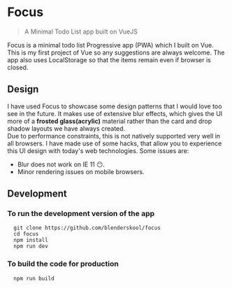 # Focus
> A Minimal Todo List app built on VueJS

Focus is a minimal todo list Progressive app (PWA) which I built on Vue. This is my first project of Vue so any suggestions are always welcome. The app also uses LocalStorage so that the items remain even if browser is closed.

## Design
I have used Focus to showcase some design patterns that I would love too see in the future. It makes use of extensive blur effects, which gives the UI more of a **frosted glass(acrylic)** material rather than the card and drop shadow layouts we have always created.  
Due to performance constraints, this is not natively supported very well in all browsers.
I have made use of some hacks, that allow you to experience this UI design with today's web technologies. Some issues are:
- Blur does not work on IE 11 :no_mouth:.
- Minor rendering issues on mobile browsers.


## Development
### To run the development version of the app
```
  git clone https://github.com/blenderskool/focus
  cd focus
  npm install
  npm run dev
```

### To build the code for production
```
  npm run build
```
